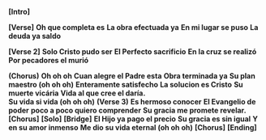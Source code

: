 **[Intro]**

**[Verse]**
**Oh que completa es**
**La obra efectuada ya**
**En mi lugar se puso**
**La deuda ya saldo**

**[Verse 2]**
**Solo Cristo pudo ser**
**El Perfecto sacrificio**
**En la cruz se realizó**
**Por pecadores el murió** 

**(Chorus)**
**Oh oh oh**
**Cuan alegre el Padre esta**
**Obra terminada ya**
**Su plan maestro (oh oh oh)**
**Enteramente satisfecho**
**La solucion es Cristo**
**Su muerte vicária**
**Vida al que cree el daría.  
Su vida si vida (oh oh oh)**
**(Verse 3)** 
**Es hermoso conocer**
**El Evangelio de poder**
**poco a poco  quiero comprender**
**Su gracia me promete revelar.** 
**[Chorus]**
**[Solo]**
**[Bridge]**
**El Hijo ya pago el precio**
**Su gracia es sin igual**
**Y en su amor inmenso**
**Me dio su vida eternal  (oh oh oh)**
**[Chorus]**
**[Ending]**